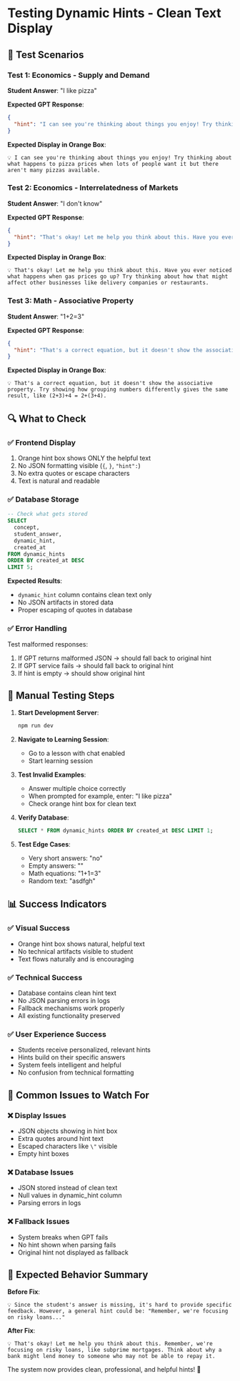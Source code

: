 # Testing Dynamic Hints - Clean Text Display

## 🧪 **Test Scenarios**

### Test 1: Economics - Supply and Demand
**Student Answer**: "I like pizza"

**Expected GPT Response**:
```json
{
  "hint": "I can see you're thinking about things you enjoy! Try thinking about what happens to pizza prices when lots of people want it but there aren't many pizzas available."
}
```

**Expected Display in Orange Box**:
```
💡 I can see you're thinking about things you enjoy! Try thinking about what happens to pizza prices when lots of people want it but there aren't many pizzas available.
```

### Test 2: Economics - Interrelatedness of Markets
**Student Answer**: "I don't know"

**Expected GPT Response**:
```json
{
  "hint": "That's okay! Let me help you think about this. Have you ever noticed what happens when gas prices go up? Try thinking about how that might affect other businesses like delivery companies or restaurants."
}
```

**Expected Display in Orange Box**:
```
💡 That's okay! Let me help you think about this. Have you ever noticed what happens when gas prices go up? Try thinking about how that might affect other businesses like delivery companies or restaurants.
```

### Test 3: Math - Associative Property
**Student Answer**: "1+2=3"

**Expected GPT Response**:
```json
{
  "hint": "That's a correct equation, but it doesn't show the associative property. Try showing how grouping numbers differently gives the same result, like (2+3)+4 = 2+(3+4)."
}
```

**Expected Display in Orange Box**:
```
💡 That's a correct equation, but it doesn't show the associative property. Try showing how grouping numbers differently gives the same result, like (2+3)+4 = 2+(3+4).
```

## 🔍 **What to Check**

### ✅ **Frontend Display**
1. Orange hint box shows ONLY the helpful text
2. No JSON formatting visible (`{`, `}`, `"hint":`)
3. No extra quotes or escape characters
4. Text is natural and readable

### ✅ **Database Storage**
```sql
-- Check what gets stored
SELECT 
  concept,
  student_answer,
  dynamic_hint,
  created_at
FROM dynamic_hints 
ORDER BY created_at DESC 
LIMIT 5;
```

**Expected Results**:
- `dynamic_hint` column contains clean text only
- No JSON artifacts in stored data
- Proper escaping of quotes in database

### ✅ **Error Handling**
Test malformed responses:
1. If GPT returns malformed JSON → should fall back to original hint
2. If GPT service fails → should fall back to original hint
3. If hint is empty → should show original hint

## 🚀 **Manual Testing Steps**

1. **Start Development Server**:
   ```bash
   npm run dev
   ```

2. **Navigate to Learning Session**:
   - Go to a lesson with chat enabled
   - Start learning session

3. **Test Invalid Examples**:
   - Answer multiple choice correctly
   - When prompted for example, enter: "I like pizza"
   - Check orange hint box for clean text

4. **Verify Database**:
   ```sql
   SELECT * FROM dynamic_hints ORDER BY created_at DESC LIMIT 1;
   ```

5. **Test Edge Cases**:
   - Very short answers: "no"
   - Empty answers: ""
   - Math equations: "1+1=3"
   - Random text: "asdfgh"

## 📊 **Success Indicators**

### ✅ **Visual Success**
- Orange hint box shows natural, helpful text
- No technical artifacts visible to student
- Text flows naturally and is encouraging

### ✅ **Technical Success**
- Database contains clean hint text
- No JSON parsing errors in logs
- Fallback mechanisms work properly
- All existing functionality preserved

### ✅ **User Experience Success**
- Students receive personalized, relevant hints
- Hints build on their specific answers
- System feels intelligent and helpful
- No confusion from technical formatting

## 🐛 **Common Issues to Watch For**

### ❌ **Display Issues**
- JSON objects showing in hint box
- Extra quotes around hint text
- Escaped characters like `\"` visible
- Empty hint boxes

### ❌ **Database Issues**
- JSON stored instead of clean text
- Null values in dynamic_hint column
- Parsing errors in logs

### ❌ **Fallback Issues**
- System breaks when GPT fails
- No hint shown when parsing fails
- Original hint not displayed as fallback

## 🎯 **Expected Behavior Summary**

**Before Fix**:
```
💡 Since the student's answer is missing, it's hard to provide specific feedback. However, a general hint could be: "Remember, we're focusing on risky loans..."
```

**After Fix**:
```
💡 That's okay! Let me help you think about this. Remember, we're focusing on risky loans, like subprime mortgages. Think about why a bank might lend money to someone who may not be able to repay it.
```

The system now provides clean, professional, and helpful hints! 🎉 